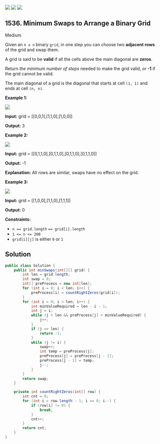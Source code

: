 [![](https://img.shields.io/github/stars/javadev/LeetCode-in-Java?label=Stars&style=flat-square)](https://github.com/javadev/LeetCode-in-Java)
[![](https://img.shields.io/github/forks/javadev/LeetCode-in-Java?label=Fork%20me%20on%20GitHub%20&style=flat-square)](https://github.com/javadev/LeetCode-in-Java/fork)
[![](https://img.shields.io/badge/-LeetCode%20in%20Kotlin-blue?style=flat-square)](https://github.com/javadev/LeetCode-in-Kotlin)

## 1536\. Minimum Swaps to Arrange a Binary Grid

Medium

Given an `n x n` binary `grid`, in one step you can choose two **adjacent rows** of the grid and swap them.

A grid is said to be **valid** if all the cells above the main diagonal are **zeros**.

Return _the minimum number of steps_ needed to make the grid valid, or **\-1** if the grid cannot be valid.

The main diagonal of a grid is the diagonal that starts at cell `(1, 1)` and ends at cell `(n, n)`.

**Example 1:**

![](https://assets.leetcode.com/uploads/2020/07/28/fw.jpg)

**Input:** grid = \[\[0,0,1],[1,1,0],[1,0,0]]

**Output:** 3

**Example 2:**

![](https://assets.leetcode.com/uploads/2020/07/16/e2.jpg)

**Input:** grid = \[\[0,1,1,0],[0,1,1,0],[0,1,1,0],[0,1,1,0]]

**Output:** -1

**Explanation:** All rows are similar, swaps have no effect on the grid.

**Example 3:**

![](https://assets.leetcode.com/uploads/2020/07/16/e3.jpg)

**Input:** grid = \[\[1,0,0],[1,1,0],[1,1,1]]

**Output:** 0

**Constraints:**

*   `n == grid.length` `== grid[i].length`
*   `1 <= n <= 200`
*   `grid[i][j]` is either `0` or `1`

## Solution

```java
public class Solution {
    public int minSwaps(int[][] grid) {
        int len = grid.length;
        int swap = 0;
        int[] preProcess = new int[len];
        for (int i = 0; i < len; i++) {
            preProcess[i] = countRightZeros(grid[i]);
        }
        for (int i = 0; i < len; i++) {
            int minValueRequired = len - i - 1;
            int j = i;
            while (j < len && preProcess[j] < minValueRequired) {
                j++;
            }
            if (j == len) {
                return -1;
            }
            while (j != i) {
                swap++;
                int temp = preProcess[j];
                preProcess[j] = preProcess[j - 1];
                preProcess[j - 1] = temp;
                j--;
            }
        }
        return swap;
    }

    private int countRightZeros(int[] row) {
        int cnt = 0;
        for (int i = row.length - 1; i >= 0; i--) {
            if (row[i] != 0) {
                break;
            }
            cnt++;
        }
        return cnt;
    }
}
```
